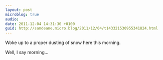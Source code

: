 ```yaml
---
layout: post
microblog: true
audio: 
date: 2011-12-04 14:31:30 +0100
guid: http://samdeane.micro.blog/2011/12/04/t143321530955341824.html
---
```

Woke up to a proper dusting of snow here this morning.

Well, I say morning...
